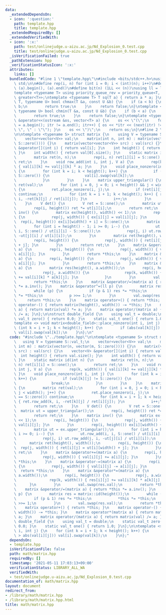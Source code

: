 ```yaml
---
data:
  _extendedDependsOn:
  - icon: ':question:'
    path: template.hpp
    title: template.hpp
  _extendedRequiredBy: []
  _extendedVerifiedWith:
  - icon: ':x:'
    path: test/onlinejudge.u-aizu.ac.jp/Nd_Explosion_0.test.cpp
    title: test/onlinejudge.u-aizu.ac.jp/Nd_Explosion_0.test.cpp
  _isVerificationFailed: true
  _pathExtension: hpp
  _verificationStatusIcon: ':x:'
  attributes:
    links: []
  bundledCode: "#line 1 \"template.hpp\"\n#include <bits/stdc++.h>\nusing namespace\
    \ std;\n\n#define rep(i, n) for (int i = 0; i < (int)(n); i++)\n#define all(a)\
    \ (a).begin(), (a).end()\n#define bit(n) (1LL << (n))\nusing ll = long long;\n\
    template <typename T> using priority_queue_rev = priority_queue<T, vector<T>,\
    \ greater<T>>;\ntemplate <typename T> T sq(T a) { return a * a; }\ntemplate <typename\
    \ T, typename U> bool chmax(T &a, const U &b) {\n    if (a < b) {\n        a =\
    \ b;\n        return true;\n    }\n    return false;\n}\ntemplate <typename T,\
    \ typename U> bool chmin(T &a, const U &b) {\n    if (b < a) {\n        a = b;\n\
    \        return true;\n    }\n    return false;\n}\ntemplate <typename T> ostream\
    \ &operator<<(ostream &os, vector<T> a) {\n    os << \"(\";\n    for (auto itr\
    \ = a.begin(); itr != a.end(); itr++) { os << *itr << (next(itr) != a.end() ?\
    \ \", \" : \"\"); }\n    os << \")\";\n    return os;\n}\n#line 2 \"math/matrix.hpp\"\
    \n\ntemplate <typename S> struct matrix {\n    using V = typename S::val_t;\n\
    \    vector<vector<V>> val;\n    matrix(int n, int m) : matrix(vector(n, vector(m,\
    \ S::zero()))) {}\n    matrix(vector<vector<V>> src) : val(src) {}\n    vector<V>\
    \ &operator[](int i) { return val[i]; }\n    int height() { return val.size();\
    \ }\n    int width() { return val[0].size(); }\n    static matrix id(int n) {\n\
    \        matrix ret(n, n);\n        rep(i, n) ret[i][i] = S::one();\n        return\
    \ ret;\n    }\n    void row_add(int i, int j, V a) {\n        rep(k, width())\
    \ { val[i][k] += val[j][k] * a; }\n    }\n    void place_nonzero(int i, int j)\
    \ {\n        for (int k = i; k < height(); k++) {\n            if (val[k][j] !=\
    \ S::zero()) {\n                val[i].swap(val[k]);\n                break;\n\
    \            }\n        }\n    }\n    matrix upper_triangular() {\n        matrix\
    \ ret(val);\n        for (int i = 0, j = 0; i < height() && j < width(); j++)\
    \ {\n            ret.place_nonzero(i, j);\n            if (ret[i][j] == S::zero())\
    \ continue;\n            for (int k = i + 1; k < height(); k++) { ret.row_add(k,\
    \ i, -ret[k][j] / ret[i][j]); }\n            i++;\n        }\n        return ret;\n\
    \    }\n    V det() {\n        V ret = S::one();\n        matrix ut = upper_triangular();\n\
    \        rep(i, height()) ret *= ut[i][i];\n        return ret;\n    }\n    matrix\
    \ inv() {\n        matrix ex(height(), width() << 1);\n        rep(i, height())\
    \ {\n            rep(j, width()) { ex[i][j] = val[i][j]; }\n        }\n      \
    \  rep(i, height()) ex[i][width() + i] = S::one();\n        matrix ut = ex.upper_triangular();\n\
    \        for (int i = height() - 1; i >= 0; i--) {\n            ut.row_add(i,\
    \ i, S::one() / ut[i][i] - S::one());\n            rep(j, i) ut.row_add(j, i,\
    \ -ut[j][i] / ut[i][i]);\n        }\n        matrix ret(height(), width());\n\
    \        rep(i, height()) {\n            rep(j, width()) { ret[i][j] = ut[i][width()\
    \ + j]; }\n        }\n        return ret;\n    }\n    matrix &operator+=(matrix\
    \ a) {\n        rep(i, height()) {\n            rep(j, width()) { val[i][j] +=\
    \ a[i][j]; }\n        }\n        return *this;\n    }\n    matrix &operator-=(matrix\
    \ a) {\n        rep(i, height()) {\n            rep(j, width()) { val[i][j] -=\
    \ a[i][j]; }\n        }\n        return *this;\n    }\n    matrix &operator*=(matrix\
    \ a) {\n        matrix res(height(), a.width());\n        rep(i, height()) {\n\
    \            rep(j, a.width()) {\n                rep(k, width()) { res[i][j]\
    \ += val[i][k] * a[k][j]; }\n            }\n        }\n        val.swap(res.val);\n\
    \        return *this;\n    }\n    matrix &operator/=(matrix a) { return *this\
    \ *= a.inv(); }\n    matrix &operator^=(ll p) {\n        matrix res = matrix::id(height());\n\
    \        while (p) {\n            if (p & 1) res *= *this;\n            *this\
    \ *= *this;\n            p >>= 1;\n        }\n        val.swap(res.val);\n   \
    \     return *this;\n    }\n    matrix operator+() { return *this; }\n    matrix\
    \ operator-() { return matrix(height(), width()) -= *this; }\n    matrix operator*(matrix\
    \ a) { return matrix(val) *= a; }\n    matrix operator/(matrix a) { return matrix(val)\
    \ /= a; }\n};\n\nstruct double_field {\n    using val_t = double;\n    static\
    \ val_t zero() { return 0.0; }\n    static val_t one() { return 1.0; }\n};\n\n\
    template <> void matrix<double_field>::place_nonzero(int i, int j) {\n    for\
    \ (int k = i + 1; k < height(); k++) {\n        if (abs(val[k][j]) > abs(val[i][j]))\
    \ val[i].swap(val[k]);\n    }\n};\n"
  code: "#include \"../template.hpp\"\n\ntemplate <typename S> struct matrix {\n \
    \   using V = typename S::val_t;\n    vector<vector<V>> val;\n    matrix(int n,\
    \ int m) : matrix(vector(n, vector(m, S::zero()))) {}\n    matrix(vector<vector<V>>\
    \ src) : val(src) {}\n    vector<V> &operator[](int i) { return val[i]; }\n  \
    \  int height() { return val.size(); }\n    int width() { return val[0].size();\
    \ }\n    static matrix id(int n) {\n        matrix ret(n, n);\n        rep(i,\
    \ n) ret[i][i] = S::one();\n        return ret;\n    }\n    void row_add(int i,\
    \ int j, V a) {\n        rep(k, width()) { val[i][k] += val[j][k] * a; }\n   \
    \ }\n    void place_nonzero(int i, int j) {\n        for (int k = i; k < height();\
    \ k++) {\n            if (val[k][j] != S::zero()) {\n                val[i].swap(val[k]);\n\
    \                break;\n            }\n        }\n    }\n    matrix upper_triangular()\
    \ {\n        matrix ret(val);\n        for (int i = 0, j = 0; i < height() &&\
    \ j < width(); j++) {\n            ret.place_nonzero(i, j);\n            if (ret[i][j]\
    \ == S::zero()) continue;\n            for (int k = i + 1; k < height(); k++)\
    \ { ret.row_add(k, i, -ret[k][j] / ret[i][j]); }\n            i++;\n        }\n\
    \        return ret;\n    }\n    V det() {\n        V ret = S::one();\n      \
    \  matrix ut = upper_triangular();\n        rep(i, height()) ret *= ut[i][i];\n\
    \        return ret;\n    }\n    matrix inv() {\n        matrix ex(height(), width()\
    \ << 1);\n        rep(i, height()) {\n            rep(j, width()) { ex[i][j] =\
    \ val[i][j]; }\n        }\n        rep(i, height()) ex[i][width() + i] = S::one();\n\
    \        matrix ut = ex.upper_triangular();\n        for (int i = height() - 1;\
    \ i >= 0; i--) {\n            ut.row_add(i, i, S::one() / ut[i][i] - S::one());\n\
    \            rep(j, i) ut.row_add(j, i, -ut[j][i] / ut[i][i]);\n        }\n  \
    \      matrix ret(height(), width());\n        rep(i, height()) {\n          \
    \  rep(j, width()) { ret[i][j] = ut[i][width() + j]; }\n        }\n        return\
    \ ret;\n    }\n    matrix &operator+=(matrix a) {\n        rep(i, height()) {\n\
    \            rep(j, width()) { val[i][j] += a[i][j]; }\n        }\n        return\
    \ *this;\n    }\n    matrix &operator-=(matrix a) {\n        rep(i, height())\
    \ {\n            rep(j, width()) { val[i][j] -= a[i][j]; }\n        }\n      \
    \  return *this;\n    }\n    matrix &operator*=(matrix a) {\n        matrix res(height(),\
    \ a.width());\n        rep(i, height()) {\n            rep(j, a.width()) {\n \
    \               rep(k, width()) { res[i][j] += val[i][k] * a[k][j]; }\n      \
    \      }\n        }\n        val.swap(res.val);\n        return *this;\n    }\n\
    \    matrix &operator/=(matrix a) { return *this *= a.inv(); }\n    matrix &operator^=(ll\
    \ p) {\n        matrix res = matrix::id(height());\n        while (p) {\n    \
    \        if (p & 1) res *= *this;\n            *this *= *this;\n            p\
    \ >>= 1;\n        }\n        val.swap(res.val);\n        return *this;\n    }\n\
    \    matrix operator+() { return *this; }\n    matrix operator-() { return matrix(height(),\
    \ width()) -= *this; }\n    matrix operator*(matrix a) { return matrix(val) *=\
    \ a; }\n    matrix operator/(matrix a) { return matrix(val) /= a; }\n};\n\nstruct\
    \ double_field {\n    using val_t = double;\n    static val_t zero() { return\
    \ 0.0; }\n    static val_t one() { return 1.0; }\n};\n\ntemplate <> void matrix<double_field>::place_nonzero(int\
    \ i, int j) {\n    for (int k = i + 1; k < height(); k++) {\n        if (abs(val[k][j])\
    \ > abs(val[i][j])) val[i].swap(val[k]);\n    }\n};"
  dependsOn:
  - template.hpp
  isVerificationFile: false
  path: math/matrix.hpp
  requiredBy: []
  timestamp: '2021-05-11 17:03:13+09:00'
  verificationStatus: LIBRARY_ALL_WA
  verifiedWith:
  - test/onlinejudge.u-aizu.ac.jp/Nd_Explosion_0.test.cpp
documentation_of: math/matrix.hpp
layout: document
redirect_from:
- /library/math/matrix.hpp
- /library/math/matrix.hpp.html
title: math/matrix.hpp
---
```

